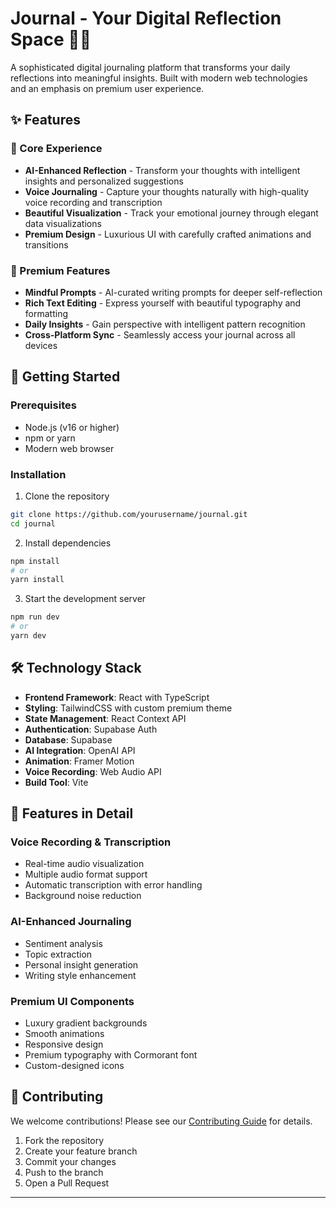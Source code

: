 # Journal - Your Digital Reflection Space 📖✨


A sophisticated digital journaling platform that transforms your daily reflections into meaningful insights. Built with modern web technologies and an emphasis on premium user experience.

## ✨ Features

### 🎯 Core Experience
- **AI-Enhanced Reflection** - Transform your thoughts with intelligent insights and personalized suggestions
- **Voice Journaling** - Capture your thoughts naturally with high-quality voice recording and transcription
- **Beautiful Visualization** - Track your emotional journey through elegant data visualizations
- **Premium Design** - Luxurious UI with carefully crafted animations and transitions



### 🎨 Premium Features
- **Mindful Prompts** - AI-curated writing prompts for deeper self-reflection
- **Rich Text Editing** - Express yourself with beautiful typography and formatting
- **Daily Insights** - Gain perspective with intelligent pattern recognition
- **Cross-Platform Sync** - Seamlessly access your journal across all devices

## 🚀 Getting Started

### Prerequisites
- Node.js (v16 or higher)
- npm or yarn
- Modern web browser

### Installation

1. Clone the repository
```bash
git clone https://github.com/yourusername/journal.git
cd journal
```

2. Install dependencies
```bash
npm install
# or
yarn install
```

3. Start the development server
```bash
npm run dev
# or
yarn dev
```

## 🛠️ Technology Stack

- **Frontend Framework**: React with TypeScript
- **Styling**: TailwindCSS with custom premium theme
- **State Management**: React Context API
- **Authentication**: Supabase Auth
- **Database**: Supabase
- **AI Integration**: OpenAI API
- **Animation**: Framer Motion
- **Voice Recording**: Web Audio API
- **Build Tool**: Vite

## 📱 Features in Detail

### Voice Recording & Transcription
- Real-time audio visualization
- Multiple audio format support
- Automatic transcription with error handling
- Background noise reduction

### AI-Enhanced Journaling
- Sentiment analysis
- Topic extraction
- Personal insight generation
- Writing style enhancement

### Premium UI Components
- Luxury gradient backgrounds
- Smooth animations
- Responsive design
- Premium typography with Cormorant font
- Custom-designed icons

## 🤝 Contributing

We welcome contributions! Please see our [Contributing Guide](CONTRIBUTING.md) for details.

1. Fork the repository
2. Create your feature branch
3. Commit your changes
4. Push to the branch
5. Open a Pull Request
---
